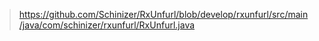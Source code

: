 


> https://github.com/Schinizer/RxUnfurl/blob/develop/rxunfurl/src/main/java/com/schinizer/rxunfurl/RxUnfurl.java
<!--stackedit_data:
eyJoaXN0b3J5IjpbNjc5MjAyNDM1XX0=
-->